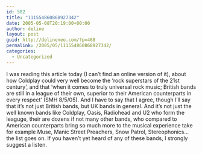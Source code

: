 ```yaml
---
id: 582
title: "111554860868927342"
date: 2005-05-08T20:19:00+00:00
author: deline
layout: post
guid: http://delineneo.com/?p=468
permalink: /2005/05/111554860868927342/
categories:
  - Uncategorized
---
```

I was reading this article today (I can&#8217;t find an online version of it), about how Coldplay could very well become the &#8216;rock superstars of the 21st century&#8217;, and that &#8216;when it comes to truly universal rock music; British bands are still in a league of their own, superior to their American counterparts in every respect&#8217; (SMH 8/5/05). And I have to say that I agree, though I&#8217;ll say that it&#8217;s not just British bands, but UK bands in general. And it&#8217;s not just the well known bands like Coldplay, Oasis, Radiohead and U2 who form the leaguge, their are dozens if not many other bands, who compared to American counterparts bring so much more to the musical experience take for example Muse, Manic Street Preachers, Snow Patrol, Stereophonics&#8230; the list goes on. If you haven&#8217;t yet heard of any of these bands, I strongly suggest a listen.
